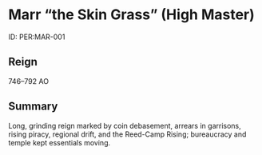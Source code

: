 # Marr “the Skin Grass” (High Master)
ID: PER:MAR-001

## Reign
746–792 AO

## Summary
Long, grinding reign marked by coin debasement, arrears in garrisons, rising piracy, regional drift, and the Reed-Camp Rising; bureaucracy and temple kept essentials moving.
